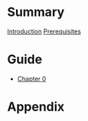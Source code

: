 # Summary

[Introduction](../../README.md)
[Prerequisites](./prerequisites.md)

# Guide

- [Chapter 0](./chapter_0.md)

# Appendix
